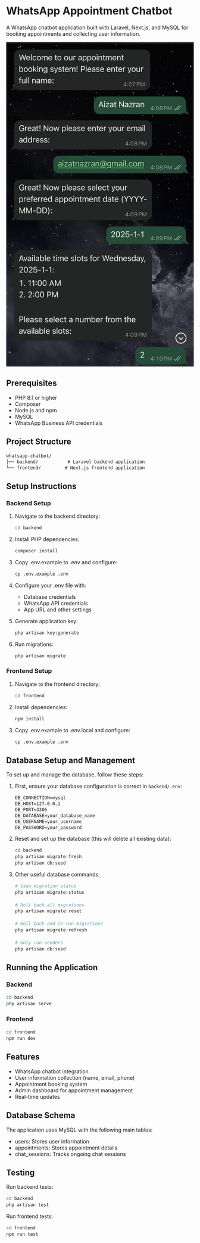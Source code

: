 # WhatsApp Appointment Chatbot

A WhatsApp chatbot application built with Laravel, Next.js, and MySQL for booking appointments and collecting user information.

![booking](booking.PNG)

## Prerequisites

- PHP 8.1 or higher
- Composer
- Node.js and npm
- MySQL
- WhatsApp Business API credentials

## Project Structure

```
whatsapp-chatbot/
├── backend/           # Laravel backend application
└── frontend/         # Next.js frontend application
```

## Setup Instructions

### Backend Setup

1. Navigate to the backend directory:
   ```bash
   cd backend
   ```

2. Install PHP dependencies:
   ```bash
   composer install
   ```

3. Copy .env.example to .env and configure:
   ```bash
   cp .env.example .env
   ```

4. Configure your .env file with:
   - Database credentials
   - WhatsApp API credentials
   - App URL and other settings

5. Generate application key:
   ```bash
   php artisan key:generate
   ```

6. Run migrations:
   ```bash
   php artisan migrate
   ```

### Frontend Setup

1. Navigate to the frontend directory:
   ```bash
   cd frontend
   ```

2. Install dependencies:
   ```bash
   npm install
   ```

3. Copy .env.example to .env.local and configure:
   ```bash
   cp .env.example .env
   ```

## Database Setup and Management

To set up and manage the database, follow these steps:

1. First, ensure your database configuration is correct in `backend/.env`:
   ```env
   DB_CONNECTION=mysql
   DB_HOST=127.0.0.1
   DB_PORT=3306
   DB_DATABASE=your_database_name
   DB_USERNAME=your_username
   DB_PASSWORD=your_password
   ```

2. Reset and set up the database (this will delete all existing data):
   ```bash
   cd backend
   php artisan migrate:fresh   
   php artisan db:seed        
   ```

3. Other useful database commands:
   ```bash
   # View migration status
   php artisan migrate:status

   # Roll back all migrations
   php artisan migrate:reset

   # Roll back and re-run migrations
   php artisan migrate:refresh

   # Only run seeders
   php artisan db:seed
   ```

## Running the Application

### Backend
```bash
cd backend
php artisan serve
```

### Frontend
```bash
cd frontend
npm run dev
```

## Features

- WhatsApp chatbot integration
- User information collection (name, email, phone)
- Appointment booking system
- Admin dashboard for appointment management
- Real-time updates

## Database Schema

The application uses MySQL with the following main tables:
- users: Stores user information
- appointments: Stores appointment details
- chat_sessions: Tracks ongoing chat sessions

## Testing

Run backend tests:
```bash
cd backend
php artisan test
```

Run frontend tests:
```bash
cd frontend
npm run test
```
